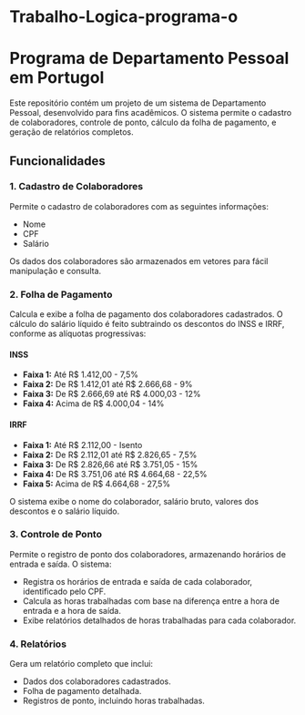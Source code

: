 # Trabalho-Logica-programa-o

# Programa de Departamento Pessoal em Portugol

Este repositório contém um projeto de um sistema de Departamento Pessoal, desenvolvido para fins acadêmicos. O sistema permite o cadastro de colaboradores, controle de ponto, cálculo da folha de pagamento, e geração de relatórios completos.

## Funcionalidades

### 1. Cadastro de Colaboradores
Permite o cadastro de colaboradores com as seguintes informações:
- Nome
- CPF
- Salário

Os dados dos colaboradores são armazenados em vetores para fácil manipulação e consulta.

### 2. Folha de Pagamento
Calcula e exibe a folha de pagamento dos colaboradores cadastrados. O cálculo do salário líquido é feito subtraindo os descontos do INSS e IRRF, conforme as alíquotas progressivas:

#### INSS
- **Faixa 1:** Até R$ 1.412,00 - 7,5%
- **Faixa 2:** De R$ 1.412,01 até R$ 2.666,68 - 9%
- **Faixa 3:** De R$ 2.666,69 até R$ 4.000,03 - 12%
- **Faixa 4:** Acima de R$ 4.000,04 - 14%

#### IRRF
- **Faixa 1:** Até R$ 2.112,00 - Isento
- **Faixa 2:** De R$ 2.112,01 até R$ 2.826,65 - 7,5%
- **Faixa 3:** De R$ 2.826,66 até R$ 3.751,05 - 15%
- **Faixa 4:** De R$ 3.751,06 até R$ 4.664,68 - 22,5%
- **Faixa 5:** Acima de R$ 4.664,68 - 27,5%

O sistema exibe o nome do colaborador, salário bruto, valores dos descontos e o salário líquido.

### 3. Controle de Ponto
Permite o registro de ponto dos colaboradores, armazenando horários de entrada e saída. O sistema:
- Registra os horários de entrada e saída de cada colaborador, identificado pelo CPF.
- Calcula as horas trabalhadas com base na diferença entre a hora de entrada e a hora de saída.
- Exibe relatórios detalhados de horas trabalhadas para cada colaborador.

### 4. Relatórios
Gera um relatório completo que inclui:
- Dados dos colaboradores cadastrados.
- Folha de pagamento detalhada.
- Registros de ponto, incluindo horas trabalhadas.
